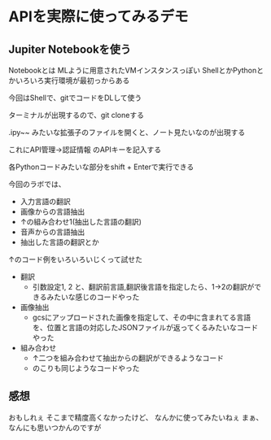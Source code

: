 # APIを実際に使ってみるデモ

## Jupiter Notebookを使う

Notebookとは
MLように用意されたVMインスタンスっぽい
ShellとかPythonとかいろいろ実行環境が最初っからある

今回はShellで、gitでコードをDLして使う

ターミナルが出現するので、git cloneする

.ipy~~ みたいな拡張子のファイルを開くと、ノート見たいなのが出現する

これにAPI管理→認証情報 のAPIキーを記入する

各Pythonコードみたいな部分をshift + Enterで実行できる

今回のラボでは、
- 入力言語の翻訳
- 画像からの言語抽出
- ↑の組み合わせ1(抽出した言語の翻訳)
- 音声からの言語抽出
- 抽出した言語の翻訳とか

↑のコード例をいろいろいじくって試せた

- 翻訳
  - 引数設定1, 2 と、翻訳前言語,翻訳後言語を指定したら、1→2の翻訳ができるみたいな感じのコードやった
- 画像抽出
  - gcsにアップロードされた画像を指定して、その中に含まれてる言語を、位置と言語の対応したJSONファイルが返ってくるみたいなコードやった
- 組み合わせ
  - ↑二つを組み合わせて抽出からの翻訳ができるようなコード
  - のこりも同じようなコードやった

## 感想

おもしれぇ
そこまで精度高くなかったけど、
なんかに使ってみたいねぇ
まぁ、なんにも思いつかんのですが